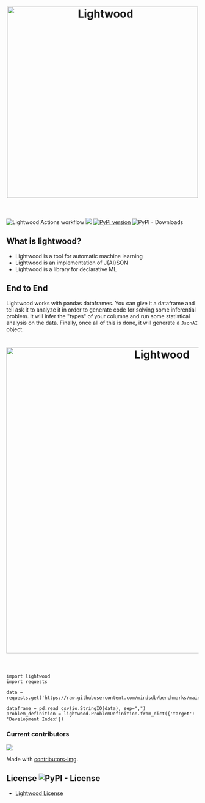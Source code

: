 <h1 align="center">
	<img width="500" src="https://github.com/mindsdb/mindsdb-docs/blob/master/mindsdb-docs/docs/assets/MindsDBLightwood@3x.png" alt="Lightwood">
	<br>
	<br>
</h1>

![Lightwood Actions workflow](https://github.com/mindsdb/lightwood/workflows/Lightwood%20Actions%20workflow/badge.svg)
![](https://img.shields.io/badge/python-3.6%20|%203.7|%203.8-brightgreen.svg)
[![PyPI version](https://badge.fury.io/py/lightwood.svg)](https://badge.fury.io/py/lightwood)
![PyPI - Downloads](https://img.shields.io/pypi/dm/lightwood)


## What is lightwood?

* Lightwood is a tool for automatic machine learning
* Lightwood is an implementation of J{AI}SON
* Lightwood is a library for declarative ML

## End to End

Lightwood works with pandas dataframes. You can give it a dataframe and tell ask it to analyze it in order to generate code for solving some inferential problem. It will infer the "types" of your columns and run some statistical analysis on the data. Finally, once all of this is done, it will generate a `JsonAI` object.

<h1 align="center">
	<img width="800" src="https://github.com/mindsdb/lightwood/blob/staging/lightwood/docs/code_from_problem.jpg" alt="Lightwood">
	<br>
	<br>
</h1>


```
import lightwood
import requests

data = requests.get('https://raw.githubusercontent.com/mindsdb/benchmarks/main/benchmarks/datasets/hdi/data.csv').text

dataframe = pd.read_csv(io.StringIO(data), sep=",")
problem_definition = lightwood.ProblemDefinition.from_dict({'target': 'Development Index'})
```




### Current contributors 

<a href="https://github.com/mindsdb/lightwood/graphs/contributors">
  <img src="https://contributors-img.web.app/image?repo=mindsdb/lightwood" />
</a>

Made with [contributors-img](https://contributors-img.web.app).

## License ![PyPI - License](https://img.shields.io/pypi/l/lightwood)

* [Lightwood License](https://github.com/mindsdb/lightwood/blob/master/LICENSE)
